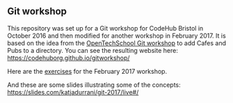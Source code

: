 ## Git workshop

This repository was set up for a Git workshop for CodeHub Bristol in October 2016 and then modified for another workshop in February 2017. It is based on the idea from the [OpenTechSchool Git workshop](http://opentechschool.github.io/social-coding/) to add Cafes and Pubs to a directory. You can see the resulting website here: https://codehuborg.github.io/gitworkshop/

Here are the [exercises](docs/workshop/README.md) for the February 2017 workshop.

And these are some slides illustrating some of the concepts: https://slides.com/katjadurrani/git-2017/live#/



